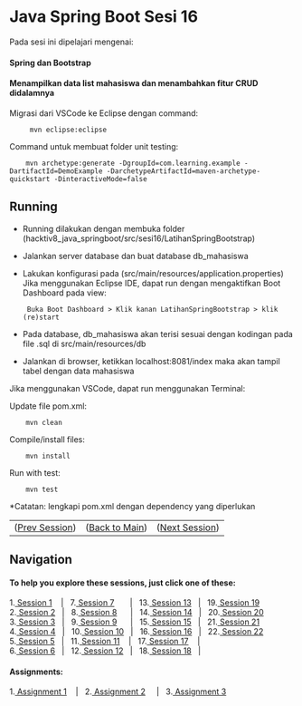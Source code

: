 # Java Spring Boot Sesi 16

Pada sesi ini dipelajari mengenai:
#### Spring dan Bootstrap
#### Menampilkan data list mahasiswa dan menambahkan fitur CRUD didalamnya

Migrasi dari VSCode ke Eclipse dengan command:
        
         mvn eclipse:eclipse

Command untuk membuat folder unit testing: 

        mvn archetype:generate -DgroupId=com.learning.example -DartifactId=DemoExample -DarchetypeArtifactId=maven-archetype-quickstart -DinteractiveMode=false

## Running
- Running dilakukan dengan membuka folder (hacktiv8_java_springboot/src/sesi16/LatihanSpringBootstrap)
- Jalankan server database dan buat database db_mahasiswa
- Lakukan konfigurasi pada (src/main/resources/application.properties)
Jika menggunakan Eclipse IDE, dapat run dengan mengaktifkan Boot Dashboard pada view:
        
       Buka Boot Dashboard > Klik kanan LatihanSpringBootstrap > klik (re)start

- Pada database, db_mahasiswa akan terisi sesuai dengan kodingan pada file .sql di src/main/resources/db
- Jalankan di browser, ketikkan localhost:8081/index maka akan tampil tabel dengan data mahasiswa

Jika menggunakan VSCode, dapat run menggunakan Terminal:

Update file pom.xml:

        mvn clean
Compile/install files:

        mvn install
Run with test:

        mvn test

*Catatan: lengkapi pom.xml dengan dependency yang diperlukan

<table align="center" style="border:none;">
  <tr>
    <td>(<a href="https://github.com/farlhmd/hacktiv8_java_springboot/tree/main/src/sesi15">Prev Session</a>)</td>
    <td>(<a href="https://github.com/farlhmd/hacktiv8_java_springboot">Back to Main</a>)</td>
    <td>(<a href="https://github.com/farlhmd/hacktiv8_java_springboot/tree/main/src/sesi17">Next Session</a>)</td>
  </tr>
</table>
    

## Navigation

#### To help you explore these sessions, just click one of these:

1.[ Session 1](https://github.com/farlhmd/hacktiv8_java_springboot/tree/main/src/sesi1) &nbsp;&nbsp;&nbsp;|&nbsp;&nbsp; 7.[ Session 7](https://github.com/farlhmd/hacktiv8_java_springboot/tree/main/src/sesi7) &nbsp;&nbsp;&nbsp;&nbsp;&nbsp;&nbsp;|&nbsp;&nbsp; 13.[ Session 13](https://github.com/farlhmd/hacktiv8_java_springboot/tree/main/src/sesi13) &nbsp;&nbsp;|&nbsp;&nbsp; 19.[ Session 19](https://github.com/farlhmd/hacktiv8_java_springboot/tree/main/src/sesi19)\
2.[ Session 2](https://github.com/farlhmd/hacktiv8_java_springboot/tree/main/src/sesi2) &nbsp;&nbsp;|&nbsp;&nbsp; 8.[ Session 8](https://github.com/farlhmd/hacktiv8_java_springboot/tree/main/src/sesi8) &nbsp;&nbsp;&nbsp;&nbsp;&nbsp;|&nbsp;&nbsp; 14.[ Session 14](https://github.com/farlhmd/hacktiv8_java_springboot/tree/main/src/sesi14) &nbsp;&nbsp;|&nbsp;&nbsp; 20.[ Session 20](https://github.com/farlhmd/hacktiv8_java_springboot/tree/main/src/sesi20)\
3.[ Session 3](https://github.com/farlhmd/hacktiv8_java_springboot/tree/main/src/sesi3) &nbsp;&nbsp;|&nbsp;&nbsp; 9.[ Session 9](https://github.com/farlhmd/hacktiv8_java_springboot/tree/main/src/sesi9) &nbsp;&nbsp;&nbsp;&nbsp;&nbsp;|&nbsp;&nbsp; 15.[ Session 15](https://github.com/farlhmd/hacktiv8_java_springboot/tree/main/src/sesi15) &nbsp;&nbsp;|&nbsp;&nbsp;&nbsp;21.[ Session 21](https://github.com/farlhmd/hacktiv8_java_springboot/tree/main/src/sesi21)\
4.[ Session 4](https://github.com/farlhmd/hacktiv8_java_springboot/tree/main/src/sesi4) &nbsp;&nbsp;|&nbsp;&nbsp; 10.[ Session 10](https://github.com/farlhmd/hacktiv8_java_springboot/tree/main/src/sesi10) &nbsp;&nbsp;|&nbsp;&nbsp; 16.[ Session 16](https://github.com/farlhmd/hacktiv8_java_springboot/tree/main/src/sesi16) &nbsp;&nbsp;|&nbsp;&nbsp; 22.[ Session 22](https://github.com/farlhmd/hacktiv8_java_springboot/tree/main/src/sesi22)\
5.[ Session 5](https://github.com/farlhmd/hacktiv8_java_springboot/tree/main/src/sesi5) &nbsp;&nbsp;|&nbsp;&nbsp; 11.[ Session 11](https://github.com/farlhmd/hacktiv8_java_springboot/tree/main/src/sesi11) &nbsp;&nbsp;&nbsp;|&nbsp;&nbsp;&nbsp;17.[ Session 17](https://github.com/farlhmd/hacktiv8_java_springboot/tree/main/src/sesi17) &nbsp;&nbsp;&nbsp;|&nbsp;&nbsp; \
6.[ Session 6](https://github.com/farlhmd/hacktiv8_java_springboot/tree/main/src/sesi6) &nbsp;&nbsp;|&nbsp;&nbsp; 12.[ Session 12](https://github.com/farlhmd/hacktiv8_java_springboot/tree/main/src/sesi12) &nbsp;&nbsp;|&nbsp;&nbsp; 18.[ Session 18](https://github.com/farlhmd/hacktiv8_java_springboot/tree/main/src/sesi18) &nbsp;&nbsp;|&nbsp;&nbsp; 

#### Assignments:

1.[ Assignment 1](https://github.com/farlhmd/hacktiv8_java_springboot/tree/main/src/sesi3/assignment1) &nbsp;&nbsp;&nbsp;|&nbsp;&nbsp; 2.[ Assignment 2](https://github.com/farlhmd/hacktiv8_java_springboot/tree/main/src/sesi5/assignment2) &nbsp;&nbsp;&nbsp;&nbsp;|&nbsp;&nbsp; 3.[ Assignment 3](https://github.com/farlhmd/hacktiv8_java_springboot/tree/main/src/sesi17/assignment3)


    